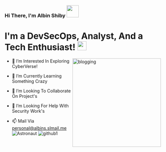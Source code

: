 ### Hi There, I'm Albin Shiby <img src="https://github.com/TheDudeThatCode/TheDudeThatCode/blob/master/Assets/Hi.gif" width="39px"> 

# I'm a DevSecOps, Analyst, And a Tech Enthusiast! <img src="https://user-images.githubusercontent.com/97731157/149613225-a660b305-76a9-4f88-bd5b-96ec9ad9f504.png" width="29px">
<img align="right" src="https://user-images.githubusercontent.com/97731157/150510811-05c1d942-efee-401d-a3e0-25c4964b02e0.png" alt="blogging" height="285" />



- 👀 I’m Interested In Exploring CyberVerse!

- 🌱 I’m Currently Learning Something Crazy
- 💞️ I’m Looking To Collaborate On Project's
- 🤔 I’m Looking For Help With Security Work's
- 📫 Mail Via personal@albins.slmail.me 
![Astronaut](https://user-images.githubusercontent.com/97731157/150511031-5b914983-a8c6-4b70-a209-c1d049f41570.png)
![github1](https://user-images.githubusercontent.com/97731157/150511041-308e5fbb-0202-43c2-a0da-8bf9769b193c.png)
